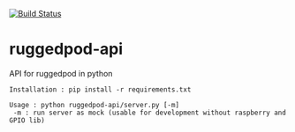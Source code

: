 [![Build Status](https://api.travis-ci.org/RuggedPOD/ruggedpod-api.png?branch=master)](https://travis-ci.org/RuggedPOD/ruggedpod-api)

# ruggedpod-api
API for ruggedpod in python

```
Installation : pip install -r requirements.txt
```
```
Usage : python ruggedpod-api/server.py [-m]
 -m : run server as mock (usable for development without raspberry and GPIO lib)
```
